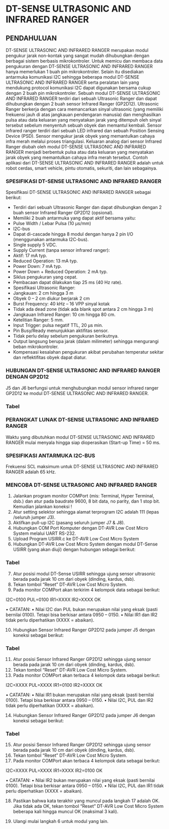 # DT-SENSE ULTRASONIC AND INFRARED RANGER
## PENDAHULUAN
DT-SENSE ULTRASONIC AND INFRARED RANGER merupakan modul pengukur jarak non-kontak yang sangat mudah dihubungkan dengan berbagai sistem berbasis mikrokontroler. Untuk memicu dan membaca data pengukuran dengan DT-SENSE ULTRASONIC AND INFRARED RANGER hanya memerlukan 1 buah pin mikrokontroler. Selain itu disediakan antarmuka komunikasi I2C sehingga beberapa modul DT-SENSE ULTRASONIC AND INFRARED RANGER serta peralatan lain yang mendukung protocol komunikasi I2C dapat digunakan bersama cukup dengan 2 buah pin mikrokontroler. 
Sebuah modul DT-SENSE ULTRASONIC AND INFRARED RANGER terdiri dari sebuah Ultrasonic Ranger dan dapat dihubungkan dengan 2 buah sensor Infrared Ranger (GP2D12). Ultrasonic Ranger berkerja dengan cara memancarkan sinyal ultrasonic (yang memiliki frekuensi jauh di atas jangkauan pendengaran manusia) dan menghasilkan pulsa atau data keluaran yang menyatakan jarak yang ditempuh oleh sinyal tersebut sebelum menyentuh sebuah obyek dan memantul kembali. Sensor infrared ranger terdiri dari sebuah LED infrared dan sebuah Position Sensing Device (PSD). Sensor mengukur jarak obyek yang memantulkan cahaya infra merah melalui proses triangulasi. Keluaran analog dari sensor Infrared Ranger diubah oleh modul DT-SENSE ULTRASONIC AND INFRARED RANGER menjadi berbentuk pulsa atau data keluaran yang menyatakan jarak obyek yang memantulkan cahaya infra merah tersebut. Contoh aplikasi dari DT-SENSE ULTRASONIC AND INFRARED RANGER adalah untuk robot cerdas, smart vehicle, pintu otomatis, sekuriti, dan lain sebagainya.
### SPESIFIKASI DT-SENSE ULTRASONIC AND INFRARED RANGER
Spesifikasi DT-SENSE ULTRASONIC AND INFRARED RANGER sebagai
berikut:
* Terdiri dari sebuah Ultrasonic Ranger dan dapat dihubungkan dengan 2
buah sensor Infrared Ranger GP2D12 (opsional).
* Memiliki 2 buah antarmuka yang dapat aktif bersama yaitu:
* Pulse Width / Lebar Pulsa (10 µs/mm)
* I2C-bus
* Dapat di-cascade hingga 8 modul dengan hanya 2 pin I/O (menggunakan
antarmuka I2C-bus).
* Single supply 5 VDC.
* Supply Current (tanpa sensor infrared ranger):
* Aktif: 17 mA typ.
* Reduced Operation: 13 mA typ.
* Power Down: 7 mA typ.
* Power Down + Reduced Operation: 2 mA typ.
* Siklus pengukuran yang cepat.
* Pembacaan dapat dilakukan tiap 25 ms (40 Hz rate).
* Spesifikasi Ultrasonic Ranger:
* Jangkauan: 2 cm hingga 3 m
* Obyek 0 – 2 cm diukur berjarak 2 cm
* Burst Frequency: 40 kHz – 16 VPP sinyal kotak
* Tidak ada dead zone (tidak ada blank spot antara 2 cm hingga 3 m)
* Jangkauan Infrared Ranger: 10 cm hingga 80 cm.
* Ketelitian Ranger: 5 mm.
* Input Trigger: pulsa negatif TTL, 20 µs min.
* Pin Busy/Ready menunjukkan aktifitas sensor.
* Tidak perlu delay sebelum pengukuran berikutnya.
* Output langsung berupa jarak (dalam milimeter) sehingga mengurangi
beban mikrokontroler.
* Kompensasi kesalahan pengukuran akibat perubahan temperatur sekitar
dan reflektifitas obyek dapat diatur.
### HUBUNGAN DT-SENSE ULTRASONIC AND INFRARED RANGER DENGAN GP2D12
J5 dan J6 berfungsi untuk menghubungkan modul sensor infrared ranger
GP2D12 ke modul DT-SENSE ULTRASONIC AND INFRARED RANGER.
### Tabel
### PERANGKAT LUNAK DT-SENSE ULTRASONIC AND INFRARED RANGER
Waktu yang dibutuhkan modul DT-SENSE ULTRASONIC AND INFRARED
RANGER mulai menyala hingga siap dioperasikan (Start-up Time) = 50 ms.
### SPESIFIKASI ANTARMUKA I2C-BUS
Frekuensi SCL maksimum untuk DT-SENSE ULTRASONIC AND
INFRARED RANGER adalah 65 kHz.
### MENCOBA DT-SENSE ULTRASONIC AND INFRARED RANGER
1.	Jalankan program monitor COMPort (mis: Terminal, Hyper Terminal, dsb.) dan atur pada baudrate 9600, 8 bit data, no parity, dan 1 stop bit. Kemudian jalankan koneksi !
2.	Atur setting selektor sehingga alamat terprogram I2C adalah 111 (lepas /seluruh jumper J3).
3.	Aktifkan pull-up I2C (pasang seluruh jumper J7 & J8).
4.	Hubungkan COM Port Komputer dengan DT-AVR Low Cost Micro System melalui UART RS-232.
5.	Upload Program USIRR.c ke DT-AVR Low Cost Micro System
6.	Hubungkan DT-AVR Low Cost Micro System dengan modul DT-Sense USIRR (yang akan diuji) dengan hubungan sebagai berikut:
### Tabel
7.	Atur posisi modul DT-Sense USIRR sehingga ujung sensor ultrasonic berada pada jarak 10 cm dari obyek (dinding, kardus, dsb).
8.	Tekan tombol “Reset” DT-AVR Low Cost Micro System.
9.	Pada monitor COMPort akan terkirim 4 kelompok data sebagai berikut:

I2C=0100  PUL=0100  IR1=XXXX  IR2=XXXX
OK

•	CATATAN: 
•	Nilai I2C dan PUL bukan merupakan nilai yang eksak (pasti bernilai 0100). Tetapi bisa berkisar antara 0950 – 0150.
•	Nilai IR1 dan IR2 tidak perlu diperhatikan (XXXX = abaikan).

10.	Hubungkan Sensor Infrared Ranger GP2D12 pada jumper J5 dengan koneksi sebagai berikut:
### Tabel
11.	Atur posisi Sensor Infrared Ranger GP2D12 sehingga ujung sensor berada pada jarak 10 cm dari obyek (dinding, kardus, dsb).
12.	Tekan tombol “Reset” DT-AVR Low Cost Micro System.
13.	Pada monitor COMPort akan terbaca 4 kelompok data sebagai berikut:

I2C=XXXX  PUL=XXXX  IR1=0100  IR2=XXXX
OK

•	CATATAN: 
•	Nilai IR1 bukan merupakan nilai yang eksak (pasti bernilai 0100). Tetapi bisa berkisar antara 0950 – 0150.
•	Nilai I2C, PUL dan IR2 tidak perlu diperhatikan (XXXX = abaikan).

14.	Hubungkan Sensor Infrared Ranger GP2D12 pada jumper J6 dengan koneksi sebagai berikut:
### Tabel
15.	Atur posisi Sensor Infrared Ranger GP2D12 sehingga ujung sensor berada pada jarak 10 cm dari obyek (dinding, kardus, dsb).
16.	Tekan tombol “Reset” DT-AVR Low Cost Micro System.
17.	Pada monitor COMPort akan terbaca 4 kelompok data sebagai berikut:

I2C=XXXX  PUL=XXXX  IR1=XXXX  IR2=0100
OK

•	CATATAN: 
•	Nilai IR2 bukan merupakan nilai yang eksak (pasti bernilai 0100). Tetapi bisa berkisar antara 0950 – 0150.
•	Nilai I2C, PUL dan IR1 tidak perlu diperhatikan (XXXX = abaikan).

18.	Pastikan bahwa kata terakhir yang muncul pada langkah 17 adalah OK. Jika tidak ada OK, tekan tombol “Reset” DT-AVR Low Cost Micro System beberapa kali hingga muncul OK (maksimal 3 kali).

19.	Ulangi mulai langkah 6 untuk modul yang lain.

